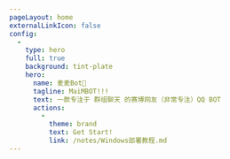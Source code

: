 ```yaml
---
pageLayout: home
externalLinkIcon: false
config:
  -
    type: hero
    full: true
    background: tint-plate
    hero:
      name: 麦麦Bot🤖
      tagline: MaiMBOT!!!
      text: 一款专注于 群组聊天 的赛博网友（非常专注）QQ BOT
      actions:
        -
          theme: brand
          text: Get Start!
          link: /notes/Windows部署教程.md
---
```


